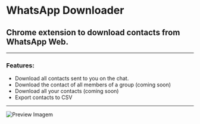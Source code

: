 # WhatsApp Downloader

## Chrome extension to download contacts from WhatsApp Web.

---

### Features:

-   Download all contacts sent to you on the chat.
-   Download the contact of all members of a group (coming soon)
-   Download all your contacts (coming soon)
-   Export contacts to CSV

---

![Preview Imagem](https://github.com/adrianbrs/wpp-downloader/docs/preview.png)
